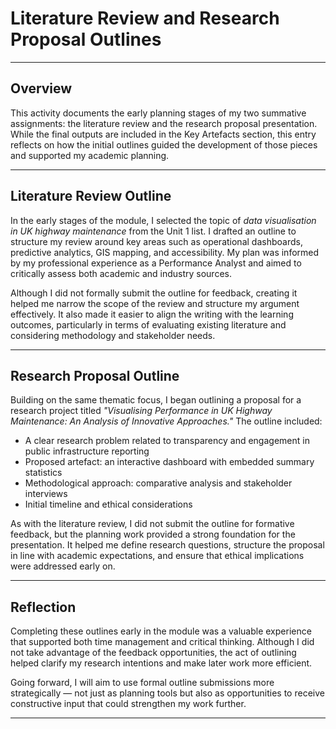 # Literature Review and Research Proposal Outlines

---

## Overview

This activity documents the early planning stages of my two summative assignments: the literature review and the research proposal presentation. While the final outputs are included in the Key Artefacts section, this entry reflects on how the initial outlines guided the development of those pieces and supported my academic planning.

---

## Literature Review Outline

In the early stages of the module, I selected the topic of *data visualisation in UK highway maintenance* from the Unit 1 list. I drafted an outline to structure my review around key areas such as operational dashboards, predictive analytics, GIS mapping, and accessibility. My plan was informed by my professional experience as a Performance Analyst and aimed to critically assess both academic and industry sources.

Although I did not formally submit the outline for feedback, creating it helped me narrow the scope of the review and structure my argument effectively. It also made it easier to align the writing with the learning outcomes, particularly in terms of evaluating existing literature and considering methodology and stakeholder needs.

---

## Research Proposal Outline

Building on the same thematic focus, I began outlining a proposal for a research project titled *"Visualising Performance in UK Highway Maintenance: An Analysis of Innovative Approaches."* The outline included:

- A clear research problem related to transparency and engagement in public infrastructure reporting
- Proposed artefact: an interactive dashboard with embedded summary statistics
- Methodological approach: comparative analysis and stakeholder interviews
- Initial timeline and ethical considerations

As with the literature review, I did not submit the outline for formative feedback, but the planning work provided a strong foundation for the presentation. It helped me define research questions, structure the proposal in line with academic expectations, and ensure that ethical implications were addressed early on.

---

## Reflection

Completing these outlines early in the module was a valuable experience that supported both time management and critical thinking. Although I did not take advantage of the feedback opportunities, the act of outlining helped clarify my research intentions and make later work more efficient.

Going forward, I will aim to use formal outline submissions more strategically — not just as planning tools but also as opportunities to receive constructive input that could strengthen my work further.

---
